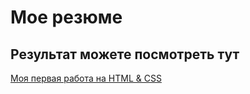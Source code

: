 # Мое резюме

## Результат можете посмотреть тут

[Моя первая работа на HTML & CSS](https://alextechnokzn.github.io/resume/)
